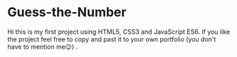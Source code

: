 #                                                                 Guess-the-Number

Hi this is my first project using HTML5, CSS3 and JavaScript ES6. If you like the project feel free to copy and past it to your own portfolio (you don't have to mention me😉) .
